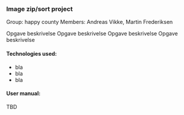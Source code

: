 ### Image zip/sort project
Group: happy county
Members: Andreas Vikke, Martin Frederiksen

Opgave beskrivelse
Opgave beskrivelse
Opgave beskrivelse
Opgave beskrivelse

#### Technologies used:
- bla
- bla
- bla

#### User manual:
TBD

